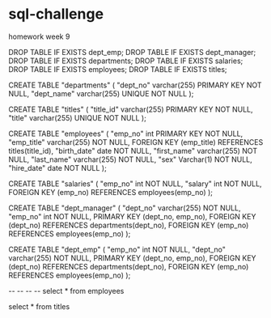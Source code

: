 # sql-challenge
homework week 9

DROP TABLE IF EXISTS dept_emp;
DROP TABLE IF EXISTS dept_manager;
DROP TABLE IF EXISTS departments;
DROP TABLE IF EXISTS salaries;
DROP TABLE IF EXISTS employees;
DROP TABLE IF EXISTS titles;

CREATE TABLE "departments" (
	"dept_no" varchar(255) PRIMARY KEY  NOT NULL,
    "dept_name" varchar(255) UNIQUE  NOT NULL
 );

 CREATE TABLE "titles" (
     "title_id" varchar(255) PRIMARY KEY NOT NULL,
     "title" varchar(255) UNIQUE  NOT NULL
 );

CREATE TABLE "employees" (
     "emp_no" int PRIMARY KEY  NOT NULL,
     "emp_title" varchar(255)   NOT NULL,
     FOREIGN KEY (emp_title) REFERENCES titles(title_id),
     "birth_date" date   NOT NULL,
     "first_name" varchar(255)   NOT NULL,
     "last_name" varchar(255)   NOT NULL,
     "sex" Varchar(1)   NOT NULL,
    "hire_date" date   NOT NULL
 );

CREATE TABLE "salaries" (
     "emp_no" int   NOT NULL,
     "salary" int   NOT NULL,
     FOREIGN KEY (emp_no) REFERENCES employees(emp_no)
 );

CREATE TABLE "dept_manager" (
     "dept_no" varchar(255) NOT NULL,
     "emp_no" int NOT NULL,
     PRIMARY KEY (dept_no, emp_no),
     FOREIGN KEY (dept_no) REFERENCES departments(dept_no),
     FOREIGN KEY (emp_no) REFERENCES employees(emp_no)
 );

 CREATE TABLE "dept_emp" (
     "emp_no" int   NOT NULL,
     "dept_no" varchar(255)   NOT NULL,
     PRIMARY KEY (dept_no, emp_no),
     FOREIGN KEY (dept_no) REFERENCES departments(dept_no),
     FOREIGN KEY (emp_no) REFERENCES employees(emp_no)
 );


-- -- -- -- select * from employees

select  * from titles
